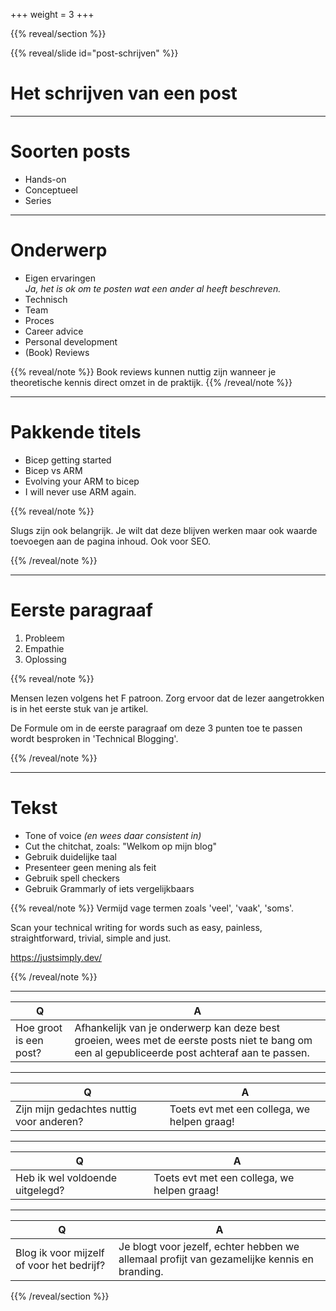 +++
weight = 3
+++

{{% reveal/section %}}

{{% reveal/slide id="post-schrijven" %}}

# Het schrijven van een post

---

# Soorten posts

- Hands-on
- Conceptueel
- Series

---

# Onderwerp

- Eigen ervaringen  
 _Ja, het is ok om te posten wat een ander al heeft beschreven._
- Technisch
- Team
- Proces
- Career advice
- Personal development
- (Book) Reviews

{{% reveal/note %}}
Book reviews kunnen nuttig zijn wanneer je theoretische kennis direct omzet in de praktijk.
{{% /reveal/note %}}

---

# Pakkende titels

- Bicep getting started
- Bicep vs ARM
- Evolving your ARM to bicep
- I will never use ARM again.

{{% reveal/note %}}

Slugs zijn ook belangrijk. Je wilt dat deze blijven werken maar ook waarde toevoegen aan de pagina inhoud. Ook voor SEO.

{{% /reveal/note %}}

---

# Eerste paragraaf

1. Probleem
1. Empathie
1. Oplossing

{{% reveal/note %}}

Mensen lezen volgens het F patroon. Zorg ervoor dat de lezer aangetrokken is in het eerste stuk van je artikel.

De Formule om in de eerste paragraaf om deze 3 punten toe te passen wordt besproken in 'Technical Blogging'.

{{% /reveal/note %}}

---

# Tekst

- Tone of voice _(en wees daar consistent in)_
- Cut the chitchat, zoals: "Welkom op mijn blog"
- Gebruik duidelijke taal
- Presenteer geen mening als feit
- Gebruik spell checkers
- Gebruik Grammarly of iets vergelijkbaars

{{% reveal/note %}}
Vermijd vage termen zoals 'veel', 'vaak', 'soms'.

Scan your technical writing for words such as easy, painless, straightforward, trivial, simple and just.

https://justsimply.dev/

{{% /reveal/note %}}

---

| Q | A |
|--|--|
| Hoe groot is een post? | Afhankelijk van je onderwerp kan deze best groeien, wees met de eerste posts niet te bang om een al gepubliceerde post achteraf aan te passen. |

---

| Q | A |
|--|--|
| Zijn mijn gedachtes nuttig voor anderen? | Toets evt met een collega, we helpen graag! |

---

| Q | A |
|--|--|
| Heb ik wel voldoende uitgelegd? | Toets evt met een collega, we helpen graag! |

---

| Q | A |
|--|--|
| Blog ik voor mijzelf of voor het bedrijf? | Je blogt voor jezelf, echter hebben we allemaal profijt van gezamelijke kennis en branding. |


{{% /reveal/section %}}